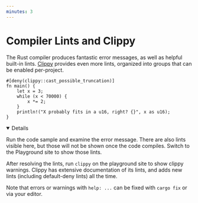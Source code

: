 ```yaml
---
minutes: 3
---
```


# Compiler Lints and Clippy

The Rust compiler produces fantastic error messages, as well as helpful built-in
lints. [Clippy](https://doc.rust-lang.org/clippy/) provides even more lints,
organized into groups that can be enabled per-project.

```rust,editable,should_panic
#[deny(clippy::cast_possible_truncation)]
fn main() {
    let x = 3;
    while (x < 70000) {
        x *= 2;
    }
    println!("X probably fits in a u16, right? {}", x as u16);
}
```

<details open='true'>

Run the code sample and examine the error message. There are also lints visible
here, but those will not be shown once the code compiles. Switch to the
Playground site to show those lints.

After resolving the lints, run `clippy` on the playground site to show clippy
warnings. Clippy has extensive documentation of its lints, and adds new lints
(including default-deny lints) all the time.

Note that errors or warnings with `help: ...` can be fixed with `cargo fix` or
via your editor.

</details>
